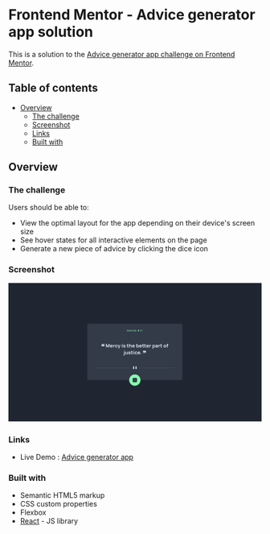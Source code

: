 # Frontend Mentor - Advice generator app solution

This is a solution to the [Advice generator app challenge on Frontend Mentor](https://www.frontendmentor.io/challenges/advice-generator-app-QdUG-13db). 

## Table of contents

- [Overview](#overview)
  - [The challenge](#the-challenge)
  - [Screenshot](#screenshot)
  - [Links](#links)
  - [Built with](#built-with)


## Overview

### The challenge

Users should be able to:

- View the optimal layout for the app depending on their device's screen size
- See hover states for all interactive elements on the page
- Generate a new piece of advice by clicking the dice icon

### Screenshot

![](screenshot.png)

### Links

- Live Demo : [Advice generator app](https://flourishing-pothos-a487fb.netlify.app)

### Built with

- Semantic HTML5 markup
- CSS custom properties
- Flexbox
- [React](https://reactjs.org/) - JS library



